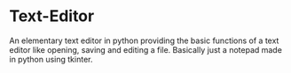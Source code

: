 # Text-Editor
An elementary text editor in python providing the basic functions of a text editor like opening, saving and editing a file. Basically just a notepad made in python using tkinter.
